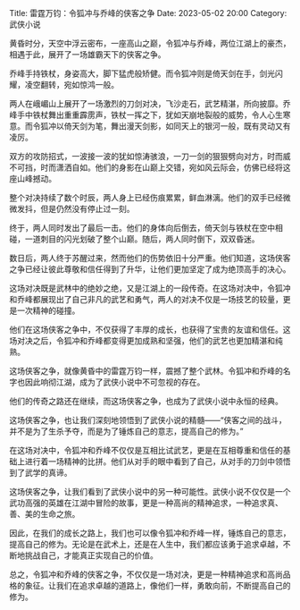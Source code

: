 Title: 雷霆万钧：令狐冲与乔峰的侠客之争
Date: 2023-05-02 20:00
Category: 武侠小说

黄昏时分，天空中浮云密布，一座高山之巅，令狐冲与乔峰，两位江湖上的豪杰，相遇于此，展开了一场雄霸天下的侠客之争。

乔峰手持铁杖，身姿高大，脚下猛虎般矫健。而令狐冲则是倚天剑在手，剑光闪耀，凌空翻转，宛如惊鸿一般。

两人在峨嵋山上展开了一场激烈的刀剑对决，飞沙走石，武艺精湛，所向披靡。乔峰手中铁杖舞出重重霹雳声，铁杖一挥之下，犹如天崩地裂般的威势，令人心生寒意。而令狐冲以倚天剑为笔，舞出漫天剑影，如同天上的银河一般，既有灵动又有凌厉。

双方的攻防招式，一波接一波的犹如惊涛骇浪，一刀一剑的狠狠劈向对方，时而威不可挡，时而潇洒自如。他们的身影在山巅上交错，宛如风云际会，仿佛已经将这座山峰撼动。

整个对决持续了数个时辰，两人身上已经伤痕累累，鲜血淋漓。他们的双手已经微微发抖，但是仍然没有停止过一刻。

终于，两人同时发出了最后一击。他们的身体向后倒去，倚天剑与铁杖在空中相碰，一道刺目的闪光划破了整个山巅。随后，两人同时倒下，双双昏迷。

数日后，两人终于苏醒过来，然而他们的伤势依旧十分严重。他们知道，这场侠客之争已经让彼此尊敬和信任得到了升华，让他们更加坚定了成为绝顶高手的决心。

这场对决既是武林中的绝妙之绝，又是江湖上的一段传奇。在这场对决中，令狐冲和乔峰都展现出了自己非凡的武艺和勇气，两人的对决不仅是一场技艺的较量，更是一次精神的碰撞。

他们在这场侠客之争中，不仅获得了丰厚的成长，也获得了宝贵的友谊和信任。这场对决之后，令狐冲和乔峰都变得更加成熟和坚强，他们的武艺也更加精湛和纯熟。

这场侠客之争，就像黄昏中的雷霆万钧一样，震撼了整个武林。令狐冲和乔峰的名字也因此响彻江湖，成为了武侠小说中不可忽视的存在。

他们的传奇之路还在继续，而这场侠客之争，也成为了武侠小说中永恒的经典。

这场侠客之争，也让我们深刻地领悟到了武侠小说的精髓——“侠客之间的战斗，并不是为了生杀予夺，而是为了锤炼自己的意志，提高自己的修为。”

在这场对决中，令狐冲和乔峰不仅仅是互相比试武艺，更是在互相尊重和信任的基础上进行着一场精神的比拼。他们从对手的眼中看到了自己，从对手的刀剑中领悟到了武学的真谛。

这场侠客之争，让我们看到了武侠小说中的另一种可能性。武侠小说不仅仅是一个武功高强的英雄在江湖中冒险的故事，更是一种高尚的精神追求，一种追求真、善、美的生命之旅。

因此，在我们的成长之路上，我们也可以像令狐冲和乔峰一样，锤炼自己的意志，提高自己的修为。无论是在武术上，还是在人生中，我们都应该勇于追求卓越，不断地挑战自己，才能真正实现自己的价值。

总之，令狐冲和乔峰的侠客之争，不仅仅是一场对决，更是一种精神追求和高尚品格的象征。让我们在追求卓越的道路上，像他们一样，勇敢向前，不断提高自己的修为。